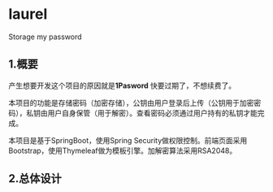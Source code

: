 # laurel
Storage my password

## 1.概要

产生想要开发这个项目的原因就是**1Pasword** 快要过期了，不想续费了。

本项目的功能是存储密码（加密存储），公钥由用户登录后上传（公钥用于加密密码），私钥由用户自身保管（用于解密）。查看密码必须通过用户持有的私钥才能完成。

本项目是基于SpringBoot，使用Spring Security做权限控制。前端页面采用Bootstrap，使用Thymeleaf做为模板引擎。加解密算法采用RSA2048。

## 2.总体设计

